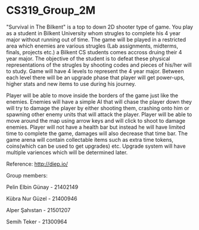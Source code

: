 # CS319_Group_2M


"Survival in The Bilkent" is a top to down 2D shooter type of game. You play as a student in Bilkent University whom strugles to complete his 4 year major without running out of time. The game will be played in a restricted area which enemies are various strugles (Lab assignments, midterms, finals, projects etc.) a Bilkent CS students comes accross druing their 4 year major. The objective of the student is to defeat these physical representations of the strugles by shooting codes and pieces of his/her will to study. Game will have 4 levels to represent the 4 year major. Between each level there will be an upgrade phase that player will get power-ups, higher stats and new items to use during his journey. 

Player will be able to move inside the borders of the game just like the enemies. Enemies will have a simple AI that will chase the player down they will try to damage the player by either shooting them, crashing onto him or spawning other enemy units that will attack the player. Player will be able to move around the map using arrow keys and will click to shoot to damage enemies. Player will not have a health bar but instead he will have limited time to complete the game, damages will also decrease that time bar. The game arena will contain collectable items such as extra time tokens, coins(which can be used to get upgrades) etc.  Upgrade system will have multiple variences which will be determined later.

Reference: http://diep.io/

Group members:

Pelin Elbin Günay - 21402149 

Kübra Nur Güzel - 21400946

Alper Şahıstan - 21501207

Semih Teker - 21300964
